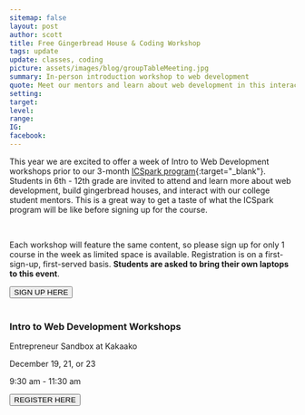 ```yaml
---
sitemap: false
layout: post
author: scott
title: Free Gingerbread House & Coding Workshop
tags: update
update: classes, coding
picture: assets/images/blog/groupTableMeeting.jpg
summary: In-person introduction workshop to web development
quote: Meet our mentors and learn about web development in this interactive workshop! 
setting:
target:
level:
range:
IG:
facebook:
---
```


This year we are excited to offer a week of Intro to Web Development workshops prior to our 3-month [ICSpark program](https://icspark.github.io/){:target="_blank"}. Students in 6th - 12th grade are invited to attend and learn more about web development, build gingerbread houses, and interact with our college student mentors. This is a great way to get a taste of what the ICSpark program will be like before signing up for the course.

<br/>

Each workshop will feature the same content, so please sign up for only 1 course in the week as limited space is available. Registration is on a first-sign-up, first-served basis. <strong>Students are asked to bring their own laptops to this event</strong>.

<div class="post-center">
<a href="https://bit.ly/icsparkw" target="_blank" class="post-link"><button class="post-button">SIGN UP HERE</button></a>
</div>

<br/>

<div class="post-center">
    <h3>Intro to Web Development Workshops </h3>
    <p>Entrepreneur Sandbox at Kakaako </p>
    <p>December 19, 21, or 23  </p>
    <p>9:30 am - 11:30 am  </p>
    <a href="https://bit.ly/icsparkw" target="_blank" class="post-link"><button class="post-button">REGISTER HERE</button></a>
</div>